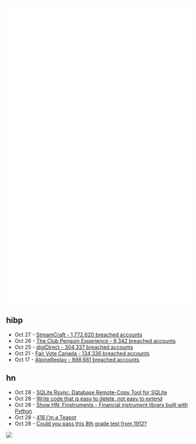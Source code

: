 ![Metrics](https://raw.githubusercontent.com/phixion/phixion/master/metrics.svg)

## hibp

<!--
for https://github.com/phixion/phixion/blob/main/.github/workflows/feeds.yml
-->
<!--START_SECTION:haveibeenpwnd-->
- Oct 27 - [StreamCraft - 1,772,620 breached accounts](https://haveibeenpwned.com/PwnedWebsites#StreamCraft)
- Oct 26 - [The Club Penguin Experience - 6,342 breached accounts](https://haveibeenpwned.com/PwnedWebsites#TheClubPenguinExperience)
- Oct 25 - [digiDirect - 304,337 breached accounts](https://haveibeenpwned.com/PwnedWebsites#digiDirect)
- Oct 21 - [Fair Vote Canada - 134,336 breached accounts](https://haveibeenpwned.com/PwnedWebsites#FairVoteCanada)
- Oct 17 - [AlpineReplay - 898,681 breached accounts](https://haveibeenpwned.com/PwnedWebsites#AlpineReplay)
<!--END_SECTION:haveibeenpwnd-->

## hn

<!--
for https://github.com/phixion/phixion/blob/main/.github/workflows/feeds.yml
-->
<!--START_SECTION:hn-->
- Oct 28 - [SQLite Rsync: Database Remote-Copy Tool for SQLite](https://sqlite.org/rsync.html)
- Oct 28 - [Write code that is easy to delete, not easy to extend](https://programmingisterrible.com/post/139222674273/write-code-that-is-easy-to-delete-not-easy-to)
- Oct 28 - [Show HN: Finstruments - Financial instrument library built with Python](https://github.com/kyleloomis/finstruments)
- Oct 28 - [418 I'm a Teapot](https://developer.mozilla.org/en-US/docs/Web/HTTP/Status/418)
- Oct 28 - [Could you pass this 8th grade test from 1912?](https://onepercentrule.substack.com/p/could-you-pass-this-8th-grade-test)
<!--END_SECTION:hn-->

<!--
for https://yhype.me
-->
![](https://hit.yhype.me/github/profile?user_id=13013670)
